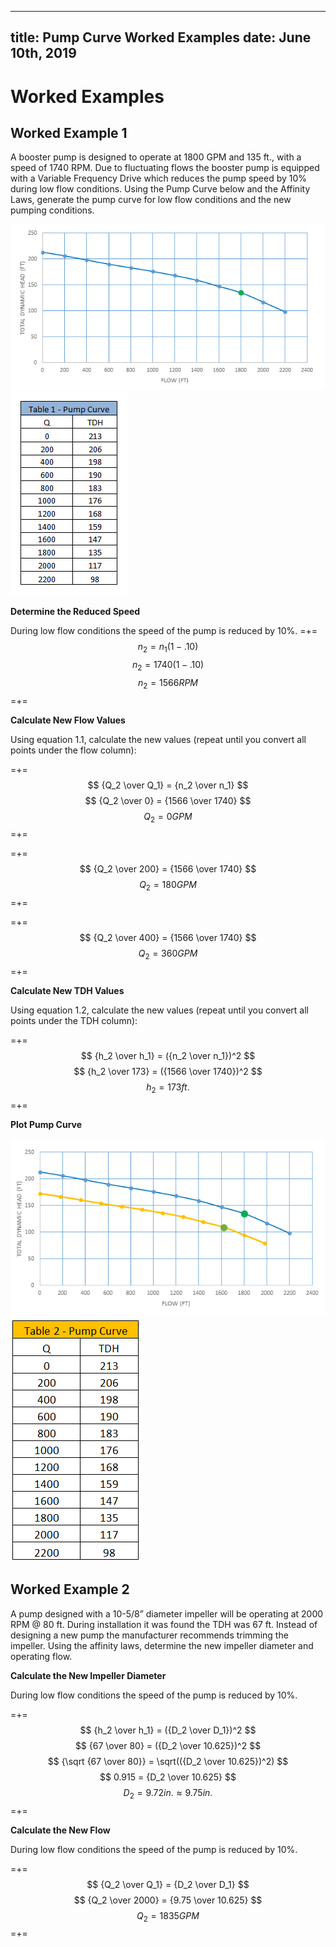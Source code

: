 -----
title:   Pump Curve Worked Examples
date:  June 10th, 2019
-----

# Worked Examples

## Worked Example 1

A booster pump is designed to operate at 1800 GPM and 135 ft., with a speed of 1740 RPM. Due to fluctuating flows the booster pump is equipped with a Variable 
Frequency Drive which reduces the pump speed by 10% during low flow conditions. Using the Pump Curve below and the Affinity Laws, generate the pump curve for low 
flow conditions and the new pumping conditions.

![Chart](./ex-1-chart.png "Chart")
![Table](./ex-1-table.png "Table")

**Determine the Reduced Speed**

During low flow conditions the speed of the pump is reduced by 10%.
=+=
$$ n_2= n_1 (1-.10) $$
$$ n_2= 1740(1-.10) $$
$$ n_2= 1566 RPM $$
=+=

**Calculate New Flow Values**

Using equation 1.1, calculate the new values (repeat until you convert all points under the flow column):

=+= 
$$ {Q_2 \over Q_1} = {n_2 \over n_1} $$
$$ {Q_2 \over 0} = {1566 \over 1740} $$
$$ Q_2 = 0 GPM $$
=+=

=+= 
$$ {Q_2 \over 200} = {1566 \over 1740} $$
$$ Q_2 = 180 GPM $$
=+=

=+= 
$$ {Q_2 \over 400} = {1566 \over 1740} $$
$$ Q_2 = 360 GPM $$
=+=

**Calculate New TDH Values**

Using equation 1.2, calculate the new values (repeat until you convert all points under the TDH column):

=+=
$$ {h_2 \over h_1} = ({n_2 \over n_1})^2 $$
$$ {h_2 \over 173} = ({1566 \over 1740})^2 $$
$$ h_2 = 173 ft. $$
=+=

**Plot Pump Curve**


![Pump Curve](./pump-curve-plot.png "Pump Curve")
![Table 2](./table-2.png "Table 2")


## Worked Example 2

A pump designed with a 10-5/8” diameter impeller will be operating at 2000 RPM @ 80 ft. During installation it was found the TDH was 67 ft. 
Instead of designing a new pump the manufacturer recommends trimming the impeller. Using the affinity laws, determine the new impeller diameter and operating flow.

**Calculate the New Impeller Diameter**

During low flow conditions the speed of the pump is reduced by 10%.

=+=
$$ {h_2 \over h_1} = ({D_2 \over D_1})^2 $$
$$ {67 \over 80} = ({D_2 \over 10.625})^2 $$
$$ {\sqrt {67 \over 80}} = \sqrt(({D_2 \over 10.625})^2) $$
$$ 0.915 = {D_2 \over 10.625} $$
$$ D_2 = 9.72 in. \approx 9.75 in. $$
=+=

**Calculate the New Flow**

During low flow conditions the speed of the pump is reduced by 10%.

=+=
$$ {Q_2 \over Q_1} = {D_2 \over D_1} $$
$$ {Q_2 \over 2000} = {9.75 \over 10.625} $$
$$ Q_2 = 1835 GPM $$
=+=
